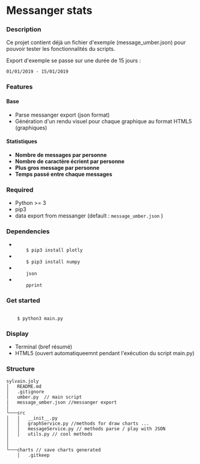# Messanger stats

### Description

Ce projet contient déjà un fichier d'exemple (message_umber.json) pour pouvoir tester les fonctionnalités du scripts.

Export d'exemple se passe sur une durée de 15 jours :
 
 <code>01/01/2019 - 15/01/2019</code>
### Features 
<h4>Base</h4>
<ul>
<li>
 Parse messanger export (json format)    
</li>
<li>
Génération d'un rendu visuel pour chaque graphique au format HTML5 (graphiques)
</li>
</ul>


<h4>Statistiques</h4>
<ul>
<li>
    <strong>Nombre de messages par personne</strong>
</li>
<li>
    <strong>Nombre de caractère écrient par personne</strong>
</li>
<li>
    <strong>Plus gros message par personne</strong>
</li>
<li>
    <strong>Temps passé entre chaque messages</strong>
</li>

</ul>

### Required 

<ul>
<li>
        Python >= 3
</li>
<li>
        pip3
</li>
<li>
       data export from messanger (default : <code>message_umber.json</code> )
</li>
</ul>


### Dependencies 

<ul>
<li>
<code>
    $ pip3 install plotly
</code>
</li>
<li>
<code>
    $ pip3 install numpy
</code>
</li>
<li>
<code>
    json
</code>
</li>
<li>
<code>
    pprint
</code>
</li>
</ul>


            
### Get started  

<code>
    $ python3 main.py 
</code>
      
### Display

<ul>
<li>
    Terminal (bref résumé)
</li>
<li>
    HTML5 (ouvert automatiqueemnt pendant l'exécution du script main.py)
</li>
</ul>
       
       
### Structure

```
sylvain.joly
│   README.md
│   .gitignore    
│   umber.py  // main script 
|   message_umber.json //messanger export
│
└───src
│   │   __init__.py
│   │   graphService.py //methods for draw charts ...
│   │   messageService.py // methods parse / play with JSON
│   │   utils.py // cool methods
│   
│   
└───charts // save charts generated 
    │   .gitkeep
```
 
 
 